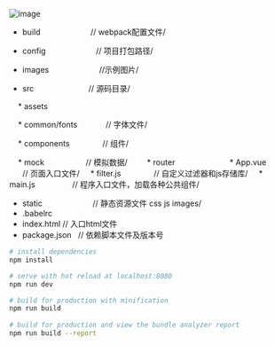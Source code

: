  ![image](https://github.com/wl001/vue2-elm/blob/master/images/elm.gif)
 
 * build                        // webpack配置文件/ 
 
 * config                       // 项目打包路径/
 
 * images                       //示例图片/
 
 * src                          // 源码目录/
 
     * assets
     
     * common/fonts             // 字体文件/
     
     * components               // 组件/
     
     * mock                     // 模拟数据/
     
     * router                     
     * App.vue                  // 页面入口文件/
     * filter.js                // 自定义过滤器和js存储库/
     * main.js                  // 程序入口文件，加载各种公共组件/
 * static                       // 静态资源文件 css js images/
 * .babelrc
 * index.html                   // 入口html文件
 * package.json                 // 依赖脚本文件及版本号
                           





``` bash
# install dependencies
npm install

# serve with hot reload at localhost:8080
npm run dev

# build for production with minification
npm run build
 
# build for production and view the bundle analyzer report
npm run build --report
```
